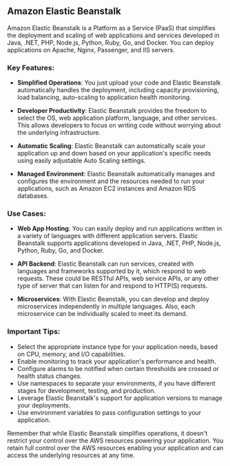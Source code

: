 ## Amazon Elastic Beanstalk

Amazon Elastic Beanstalk is a Platform as a Service (PaaS) that simplifies the deployment and scaling of web applications and services developed in Java, .NET, PHP, Node.js, Python, Ruby, Go, and Docker. You can deploy applications on Apache, Nginx, Passenger, and IIS servers.

### Key Features:

- **Simplified Operations**: You just upload your code and Elastic Beanstalk automatically handles the deployment, including capacity provisioning, load balancing, auto-scaling to application health monitoring.

- **Developer Productivity**: Elastic Beanstalk provides the freedom to select the OS, web application platform, language, and other services. This allows developers to focus on writing code without worrying about the underlying infrastructure.

- **Automatic Scaling**: Elastic Beanstalk can automatically scale your application up and down based on your application's specific needs using easily adjustable Auto Scaling settings.

- **Managed Environment**: Elastic Beanstalk automatically manages and configures the environment and the resources needed to run your applications, such as Amazon EC2 instances and Amazon RDS databases.

### Use Cases:

- **Web App Hosting**: You can easily deploy and run applications written in a variety of languages with different application servers. Elastic Beanstalk supports applications developed in Java, .NET, PHP, Node.js, Python, Ruby, Go, and Docker.

- **API Backend**: Elastic Beanstalk can run services, created with languages and frameworks supported by it, which respond to web requests. These could be RESTful APIs, web service APIs, or any other type of server that can listen for and respond to HTTP(S) requests.

- **Microservices**: With Elastic Beanstalk, you can develop and deploy microservices independently in multiple languages. Also, each microservice can be individually scaled to meet its demand.

### Important Tips:

- Select the appropriate instance type for your application needs, based on CPU, memory, and I/O capabilities.
- Enable monitoring to track your application's performance and health.
- Configure alarms to be notified when certain thresholds are crossed or health status changes.
- Use namespaces to separate your environments, if you have different stages for development, testing, and production.
- Leverage Elastic Beanstalk's support for application versions to manage your deployments.
- Use environment variables to pass configuration settings to your application.

Remember that while Elastic Beanstalk simplifies operations, it doesn't restrict your control over the AWS resources powering your application. You retain full control over the AWS resources enabling your application and can access the underlying resources at any time.